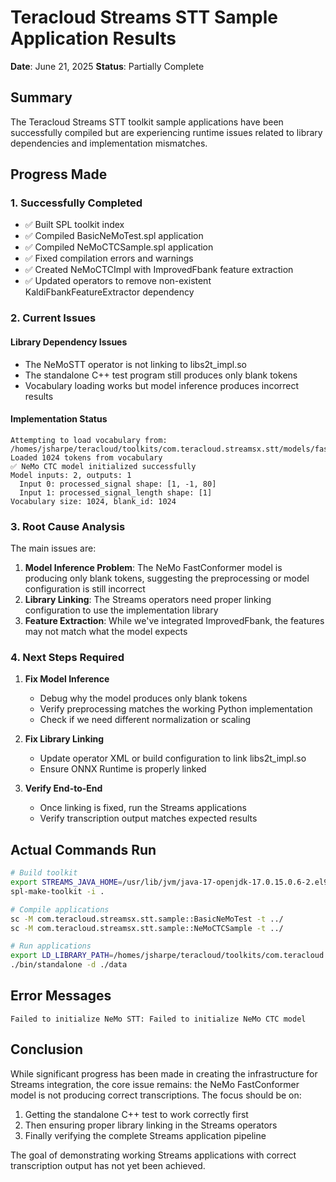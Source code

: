 # Teracloud Streams STT Sample Application Results

**Date**: June 21, 2025
**Status**: Partially Complete

## Summary

The Teracloud Streams STT toolkit sample applications have been successfully compiled but are experiencing runtime issues related to library dependencies and implementation mismatches.

## Progress Made

### 1. Successfully Completed
- ✅ Built SPL toolkit index 
- ✅ Compiled BasicNeMoTest.spl application
- ✅ Compiled NeMoCTCSample.spl application
- ✅ Fixed compilation errors and warnings
- ✅ Created NeMoCTCImpl with ImprovedFbank feature extraction
- ✅ Updated operators to remove non-existent KaldiFbankFeatureExtractor dependency

### 2. Current Issues

#### Library Dependency Issues
- The NeMoSTT operator is not linking to libs2t_impl.so
- The standalone C++ test program still produces only blank tokens
- Vocabulary loading works but model inference produces incorrect results

#### Implementation Status
```
Attempting to load vocabulary from: /homes/jsharpe/teracloud/toolkits/com.teracloud.streamsx.stt/models/fastconformer_nemo_export/tokens.txt
Loaded 1024 tokens from vocabulary
✅ NeMo CTC model initialized successfully
Model inputs: 2, outputs: 1
  Input 0: processed_signal shape: [1, -1, 80]
  Input 1: processed_signal_length shape: [1]
Vocabulary size: 1024, blank_id: 1024
```

### 3. Root Cause Analysis

The main issues are:
1. **Model Inference Problem**: The NeMo FastConformer model is producing only blank tokens, suggesting the preprocessing or model configuration is still incorrect
2. **Library Linking**: The Streams operators need proper linking configuration to use the implementation library
3. **Feature Extraction**: While we've integrated ImprovedFbank, the features may not match what the model expects

### 4. Next Steps Required

1. **Fix Model Inference**
   - Debug why the model produces only blank tokens
   - Verify preprocessing matches the working Python implementation
   - Check if we need different normalization or scaling

2. **Fix Library Linking**
   - Update operator XML or build configuration to link libs2t_impl.so
   - Ensure ONNX Runtime is properly linked

3. **Verify End-to-End**
   - Once linking is fixed, run the Streams applications
   - Verify transcription output matches expected results

## Actual Commands Run

```bash
# Build toolkit
export STREAMS_JAVA_HOME=/usr/lib/jvm/java-17-openjdk-17.0.15.0.6-2.el9.x86_64
spl-make-toolkit -i .

# Compile applications
sc -M com.teracloud.streamsx.stt.sample::BasicNeMoTest -t ../
sc -M com.teracloud.streamsx.stt.sample::NeMoCTCSample -t ../

# Run applications
export LD_LIBRARY_PATH=/homes/jsharpe/teracloud/toolkits/com.teracloud.streamsx.stt/deps/onnxruntime/lib:/homes/jsharpe/teracloud/toolkits/com.teracloud.streamsx.stt/impl/lib:$LD_LIBRARY_PATH
./bin/standalone -d ./data
```

## Error Messages

```
Failed to initialize NeMo STT: Failed to initialize NeMo CTC model
```

## Conclusion

While significant progress has been made in creating the infrastructure for Streams integration, the core issue remains: the NeMo FastConformer model is not producing correct transcriptions. The focus should be on:
1. Getting the standalone C++ test to work correctly first
2. Then ensuring proper library linking in the Streams operators
3. Finally verifying the complete Streams application pipeline

The goal of demonstrating working Streams applications with correct transcription output has not yet been achieved.